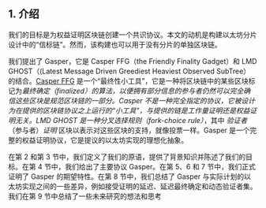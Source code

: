 ## 1. 介绍

我们的目标是为权益证明区块链创建一个共识协议。本文的动机是构建以太坊分片设计中的“信标链”。然而，该构建也可以用于没有分片的单独区块链。

我们提出了 Gasper，它是 Casper FFG（the Friendly Finality Gadget）和 LMD GHOST（(Latest Message Driven Greediest Heaviest Observed SubTree）的结合。[Casper FFG](https://arxiv.org/abs/1710.09437) 是一个“最终性小工具”，它是⼀种将区块链中的某些区块标记为*最终确定（finalized）*的算法，以便拥有部分信息的参与者仍然可以完全确信这些区块是规范区块链的⼀部分。Casper 不是⼀种完全指定的协议，它被设计为在提供的区块链协议之上运⾏的“⼩⼯具”，与提供的链是⼯作量证明还是权益证明⽆关。LMD GHOST 是⼀种*分叉选择规则（fork-choice rule）*，其中 _验证者_（参与者）_证明_ 区块以表⽰对这些区块的⽀持，就像投票一样。Gasper 是⼀个完整的权益证明协议，它是提议的以太坊实现的理想化抽象。

在第 2 和第 3 节中，我们定义了我们的原语，提供了背景知识并陈述了我们的⽬标。在第 4 节中，我们给出了主要协议 Gasper。在第 5、6 和 7 节中，我们正式证明了 Gasper 的期望特性。在第 8 节中，我们总结了 Gasper 与实际计划的以太坊实现之间的⼀些差异，例如接受证明的延迟、延迟最终确定和动态验证者集。我们在第 9 节中总结了⼀些未来研究的想法和思考

